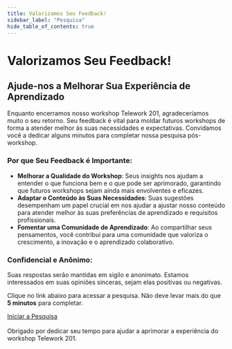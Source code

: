 ```yaml
---
title: Valorizamos Seu Feedback!
sidebar_label: "Pesquisa"
hide_table_of_contents: true
---
```

# Valorizamos Seu Feedback!

## Ajude-nos a Melhorar Sua Experiência de Aprendizado

Enquanto encerramos nosso workshop Telework 201, agradeceríamos muito o seu retorno. Seu feedback é vital para moldar futuros workshops de forma a atender melhor às suas necessidades e expectativas. Convidamos você a dedicar alguns minutos para completar nossa pesquisa pós-workshop.

### **Por que Seu Feedback é Importante:**
- **Melhorar a Qualidade do Workshop**: Seus insights nos ajudam a entender o que funciona bem e o que pode ser aprimorado, garantindo que futuros workshops sejam ainda mais envolventes e eficazes.
- **Adaptar o Conteúdo às Suas Necessidades**: Suas sugestões desempenham um papel crucial em nos ajudar a ajustar nosso conteúdo para atender melhor às suas preferências de aprendizado e requisitos profissionais.
- **Fomentar uma Comunidade de Aprendizado**: Ao compartilhar seus pensamentos, você contribui para uma comunidade que valoriza o crescimento, a inovação e o aprendizado colaborativo.

### Confidencial e Anônimo:
Suas respostas serão mantidas em sigilo e anonimato. Estamos interessados em suas opiniões sinceras, sejam elas positivas ou negativas.

Clique no link abaixo para acessar a pesquisa. Não deve levar mais do que **5 minutos** para completar.

<div style={{
 marginLeft: '20px', width: '200px', 
 fontSize: '20px', 
 borderRadius: '5px',
 backgroundColor: '#62d84e', 
 textDecoration: 'none', 
 textAlign: 'center',
 fontWeight: 'bold' }}>
<a href="https://201workshop.service-now.com/esc?id=public_survey&type_id=7a4dd33893ea71506f42b0f97bba1097" style={{ fontSize: '20px', color: '#1d1d1d', textDecoration: 'none', fontWeight: 'bold' }}>
Iniciar a Pesquisa
</a>
 </div>
<br/>
Obrigado por dedicar seu tempo para ajudar a aprimorar a experiência do workshop Telework 201.
